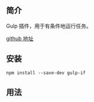 ## 简介

Gulp 插件，用于有条件地运行任务。

[github 地址](https://github.com/robrich/gulp-if)

## 安装

```
npm install --save-dev gulp-if
```

## 用法



